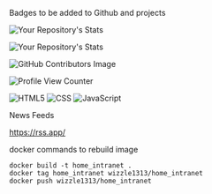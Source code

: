 Badges to be added to Github and projects

![Your Repository's Stats](https://github-readme-stats.vercel.app/api?username=Wizzle13&show_icons=true)

![Your Repository's Stats](https://github-readme-stats.vercel.app/api/top-langs/?username=Wizzle13&theme=blue-green)

![GitHub Contributors Image](https://contrib.rocks/image?repo=Wizzle13/Run-Buddy)

![Profile View Counter](https://komarev.com/ghpvc/?username=Wizzle13)



![HTML5](https://img.shields.io/badge/HTML5-E34F26?style=plastic&logo=html5&logoColor=white)
![CSS](https://img.shields.io/badge/CSS3-1572B6?style=plastic&logo=css3&logoColor=white)
![JavaScript](https://img.shields.io/badge/-JavaScript-F7DF1E?style=plastic&logo=Javascript&logoColor=white)

News Feeds

https://rss.app/

docker commands to rebuild image

    docker build -t home_intranet .
    docker tag home_intranet wizzle1313/home_intranet
    docker push wizzle1313/home_intranet